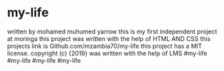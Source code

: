 # my-life
written by mohamed muhumed yarrow
this is my first independent project at moringa
this project was written with the help of HTML AND CSS
this projects link is Github.com/mzambia70/my-life
this project has a MIT license.
copyright (c) {2019}
was written with the help of LMS
#my-life
#my-life
#my-life
#my-life
